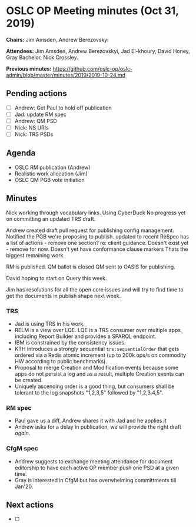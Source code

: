 # OSLC OP Meeting minutes (Oct 31, 2019)

**Chairs:** Jim Amsden, Andrew Berezovskyi

**Attendees:** Jim Amsden, Andrew Berezovskyi, Jad El-khoury, David Honey, Gray Bachelor, Nick Crossley.

**Previous minutes:** https://github.com/oslc-op/oslc-admin/blob/master/minutes/2019/2019-10-24.md


## Pending actions

- [ ] Andrew: Get Paul to hold off publication
- [ ] Jad: update RM spec
- [ ] Andrew: QM PSD
- [ ] Nick: NS URIs
- [ ] Nick: TRS PSDs

## Agenda

- OSLC RM publication (Andrew)
- Realistic work allocation (Jim)
- OSLC QM PGB vote initiation


## Minutes

Nick working through vocabulary links.
Using CyberDuck
No progress yet on committing an updated TRS draft.

Andrew created draft pull request for publishing config management. 
Notified the PGB we're proposing to publish.
updated to recent ReSpec
has a list of actions - remove one section? re: client guidance. Doesn't exist yet - remove for now.
Doesn't yet have conformance clause markers Thats the biggest remaining work.

RM is published.
QM ballot is closed
QM sent to OASIS for publishing.

David hoping to start on Query this week.

Jim has resolutions for all the open core issues and will try to find time to get the documents in publish shape next week.

### TRS

- Jad is using TRS in his work.
- RELM is a view over LQE. LQE is a TRS consumer over multiple apps including Report Builder and provides a SPARQL endpoint.
- IBM is constrained by the consistency issues.
- KTH introduces a strongly sequential `trs:sequentialOrder` that gets ordered via a Redis atomic increment (up to 200k ops/s on commodity HW according to public benchmarks).
- Proposal to merge Creation and Modification events because some apps do not persist a log and as a result, multiple Creation events can be created.
- Uniquely ascending order is a good thing, but consumers shall be tolerant to the log snapshots "1,2,3,5" followed by "1,2,3,4,5".

### RM spec

- Paul gave us a diff, Andrew shares it with Jad and he applies it
- Andrew asks for a delay in publication, we will provide the right draft _again_.

### CfgM spec

- Andrew suggests to exchange meeting attendance for document editorship to have each active OP member push one PSD at a given time.
- Gray is interested in CfgM but has overwhelming committments till Jan'20.

## Next actions

- [ ]


